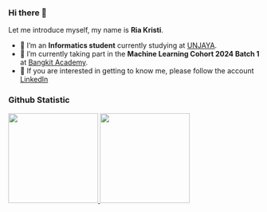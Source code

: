 ### Hi there 👋

Let me introduce myself, my name is **Ria Kristi**. <br>

- 🔭 I’m an **Informatics student** currently studying at [UNJAYA](https://unjaya.ac.id/). <br>
- 🌱 I’m currently taking part in the **Machine Learning Cohort 2024 Batch 1**  at [Bangkit Academy](https://grow.google/intl/id_id/bangkit/?tab=machine-learning).  <br>
- 💬 If you are interested in getting to know me, please follow the account [LinkedIn](https://www.linkedin.com/in/riakristi/)<br>
<!--
- 👯 I’m looking to collaborate on ...
- 🤔 I’m looking for help with ...
- 📫 How to reach me: ...
- 😄 Pronouns: ...
- ⚡ Fun fact: ...
-->

### Github Statistic
<p align="left">
<a href="https://github.com/riakrst">
  <img height="180em" src="https://github-readme-stats-eight-theta.vercel.app/api?username=riakrst&show_icons=true&theme=algolia&include_all_commits=true&count_private=true"/>
  <img height="180em" src="https://github-readme-stats-eight-theta.vercel.app/api/top-langs/?username=riakrst&layout=compact&theme=algolia"/>
</a>
</p>
